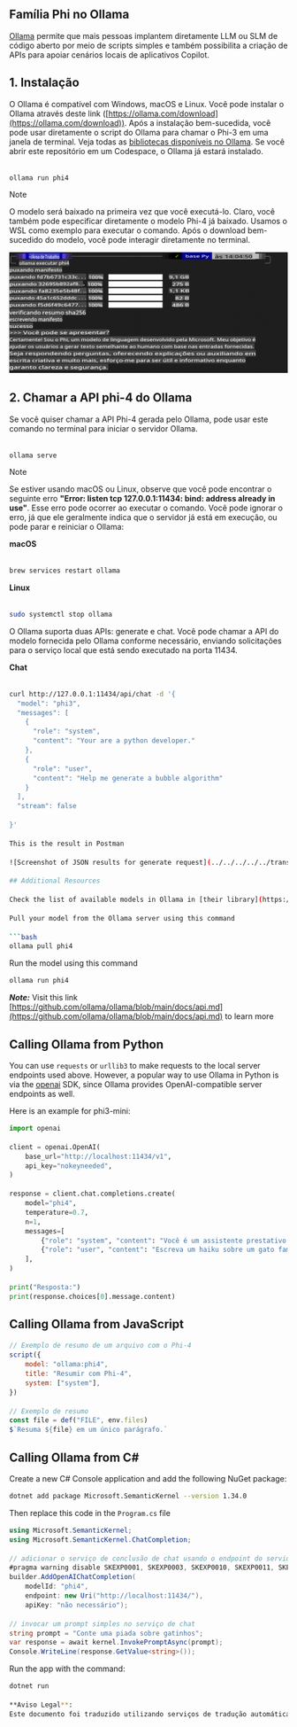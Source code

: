 ## Família Phi no Ollama

[Ollama](https://ollama.com) permite que mais pessoas implantem diretamente LLM ou SLM de código aberto por meio de scripts simples e também possibilita a criação de APIs para apoiar cenários locais de aplicativos Copilot.

## **1. Instalação**

O Ollama é compatível com Windows, macOS e Linux. Você pode instalar o Ollama através deste link ([https://ollama.com/download](https://ollama.com/download)). Após a instalação bem-sucedida, você pode usar diretamente o script do Ollama para chamar o Phi-3 em uma janela de terminal. Veja todas as [bibliotecas disponíveis no Ollama](https://ollama.com/library). Se você abrir este repositório em um Codespace, o Ollama já estará instalado.

```bash

ollama run phi4

```

> [!NOTE]
> O modelo será baixado na primeira vez que você executá-lo. Claro, você também pode especificar diretamente o modelo Phi-4 já baixado. Usamos o WSL como exemplo para executar o comando. Após o download bem-sucedido do modelo, você pode interagir diretamente no terminal.

![run](../../../../../translated_images/ollama_run.b0be611de61f3bb3b42e22205cedf6714b0335ba9288e71d985bf9024f3c20f5.pt.png)

## **2. Chamar a API phi-4 do Ollama**

Se você quiser chamar a API Phi-4 gerada pelo Ollama, pode usar este comando no terminal para iniciar o servidor Ollama.

```bash

ollama serve

```

> [!NOTE]
> Se estiver usando macOS ou Linux, observe que você pode encontrar o seguinte erro **"Error: listen tcp 127.0.0.1:11434: bind: address already in use"**. Esse erro pode ocorrer ao executar o comando. Você pode ignorar o erro, já que ele geralmente indica que o servidor já está em execução, ou pode parar e reiniciar o Ollama:

**macOS**

```bash

brew services restart ollama

```

**Linux**

```bash

sudo systemctl stop ollama

```

O Ollama suporta duas APIs: generate e chat. Você pode chamar a API do modelo fornecida pelo Ollama conforme necessário, enviando solicitações para o serviço local que está sendo executado na porta 11434.

**Chat**

```bash

curl http://127.0.0.1:11434/api/chat -d '{
  "model": "phi3",
  "messages": [
    {
      "role": "system",
      "content": "Your are a python developer."
    },
    {
      "role": "user",
      "content": "Help me generate a bubble algorithm"
    }
  ],
  "stream": false
  
}'

This is the result in Postman

![Screenshot of JSON results for generate request](../../../../../translated_images/ollama_gen.bd58ab69d4004826e8cd31e17a3c59840df127b0a30ac9bb38325ac58c74caa5.pt.png)

## Additional Resources

Check the list of available models in Ollama in [their library](https://ollama.com/library).

Pull your model from the Ollama server using this command

```bash
ollama pull phi4
```

Run the model using this command

```bash
ollama run phi4
```

***Note:*** Visit this link [https://github.com/ollama/ollama/blob/main/docs/api.md](https://github.com/ollama/ollama/blob/main/docs/api.md) to learn more

## Calling Ollama from Python

You can use `requests` or `urllib3` to make requests to the local server endpoints used above. However, a popular way to use Ollama in Python is via the [openai](https://pypi.org/project/openai/) SDK, since Ollama provides OpenAI-compatible server endpoints as well.

Here is an example for phi3-mini:

```python
import openai

client = openai.OpenAI(
    base_url="http://localhost:11434/v1",
    api_key="nokeyneeded",
)

response = client.chat.completions.create(
    model="phi4",
    temperature=0.7,
    n=1,
    messages=[
        {"role": "system", "content": "Você é um assistente prestativo."},
        {"role": "user", "content": "Escreva um haiku sobre um gato faminto"},
    ],
)

print("Resposta:")
print(response.choices[0].message.content)
```

## Calling Ollama from JavaScript 

```javascript
// Exemplo de resumo de um arquivo com o Phi-4
script({
    model: "ollama:phi4",
    title: "Resumir com Phi-4",
    system: ["system"],
})

// Exemplo de resumo
const file = def("FILE", env.files)
$`Resuma ${file} em um único parágrafo.`
```

## Calling Ollama from C#

Create a new C# Console application and add the following NuGet package:

```bash
dotnet add package Microsoft.SemanticKernel --version 1.34.0
```

Then replace this code in the `Program.cs` file

```csharp
using Microsoft.SemanticKernel;
using Microsoft.SemanticKernel.ChatCompletion;

// adicionar o serviço de conclusão de chat usando o endpoint do servidor local Ollama
#pragma warning disable SKEXP0001, SKEXP0003, SKEXP0010, SKEXP0011, SKEXP0050, SKEXP0052
builder.AddOpenAIChatCompletion(
    modelId: "phi4",
    endpoint: new Uri("http://localhost:11434/"),
    apiKey: "não necessário");

// invocar um prompt simples no serviço de chat
string prompt = "Conte uma piada sobre gatinhos";
var response = await kernel.InvokePromptAsync(prompt);
Console.WriteLine(response.GetValue<string>());
```

Run the app with the command:

```bash
dotnet run

**Aviso Legal**:  
Este documento foi traduzido utilizando serviços de tradução automática baseados em IA. Embora nos esforcemos para garantir a precisão, esteja ciente de que traduções automáticas podem conter erros ou imprecisões. O documento original em seu idioma nativo deve ser considerado a fonte oficial. Para informações críticas, recomenda-se uma tradução profissional realizada por humanos. Não nos responsabilizamos por quaisquer mal-entendidos ou interpretações equivocadas decorrentes do uso desta tradução.